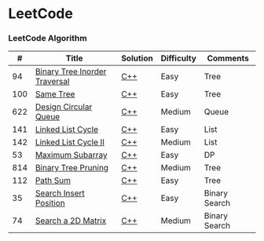 # LeetCode

### LeetCode Algorithm

| # | Title | Solution | Difficulty | Comments |
|---| ----- | -------- | ---------- | -------- |
|94|[Binary Tree Inorder Traversal](https://leetcode.com/problems/binary-tree-inorder-traversal/)|[C++](./algorithms/cpp/94.cpp)|Easy|Tree|
|100|[Same Tree](https://leetcode.com/problems/same-tree/)|[C++](./algorithms/cpp/100.cpp)|Easy|Tree|
|622|[Design Circular Queue](https://leetcode.com/problems/design-circular-queue/)|[C++](./algorithms/cpp/622.cpp)|Medium|Queue|
|141|[Linked List Cycle](https://leetcode.com/problems/linked-list-cycle/)|[C++](./algorithms/cpp/141.cpp)|Easy|List|
|142|[Linked List Cycle II](https://leetcode.com/problems/linked-list-cycle-ii/)|[C++](./algorithms/cpp/142.cpp)|Medium|List|
|53|[Maximum Subarray](https://leetcode.com/problems/maximum-subarray/)|[C++](./algorithms/cpp/53.cpp)|Easy|DP|
|814|[Binary Tree Pruning](https://leetcode.com/problems/binary-tree-pruning/)|[C++](./algorithms/cpp/814.cpp)|Medium|Tree|
|112|[Path Sum](https://leetcode.com/problems/path-sum/)|[C++](./algorithms/cpp/112.cpp)|Easy|Tree|
|35|[Search Insert Position](https://leetcode.com/problems/search-insert-position/)|[C++](./algorithms/cpp/35.cpp)|Easy|Binary Search|
|74|[Search a 2D Matrix](https://leetcode.com/problems/search-a-2d-matrix/)|[C++](./algorithms/cpp/74.cpp)|Medium|Binary Search|
